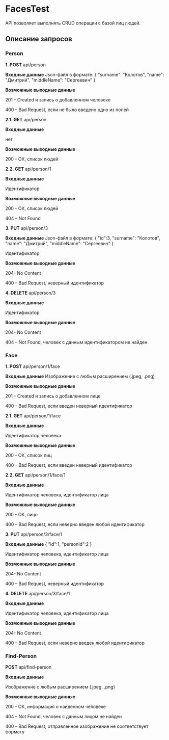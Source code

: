 # FacesTest
API позволяет выполнять CRUD операции с базой лиц людей.
## Описание запросов
### Person
**1. POST** api/person

**Входные данные** 
Json-файл в формате:
{
    "surname": "Колотов",
    "name": "Дмитрий",
    "middleName": "Сергеевич"
}

**Возможные выходные данные**

201 - Created и запись о добавленном человеке

400 – Bad Request, если не было введено одно из полей

**2.1. GET** api/person

**Входные данные** 

нет

**Возможные выходные данные**

200 - ОК, список людей

**2.2. GET** api/person/1

**Входные данные** 

Идентификатор

**Возможные выходные данные**

200 - ОК, список людей

404 – Not Found

**3. PUT** api/person/3

**Входные данные**
Json-файл в формате:
{
    "id":3,
    "surname": "Колотов",
    "name": "Дмитрий",
    "middleName": "Сергеевич"
}

Идентификатор

**Возможные выходные данные**

204- No Content

400 – Bad Request, неверный идентификатор

**4. DELETE** api/person/3

**Входные данные**

Идентификатор

**Возможные выходные данные**

204- No Content

404 – Not Found, человек с данным идентификатором не найден

### Face

**1. POST** api/person/1/face

**Входные данные** 
Изображение с любым расширением (.jpeg, .png)

**Возможные выходные данные**

201 - Created и запись о добавленном лице

400 – Bad Request, если введен неверный идентификатор

**2.1. GET** api/person/1/face

**Входные данные** 

Идентификатор человека

**Возможные выходные данные**

200 - ОК, список лиц

400 – Bad Request, если введен неверный идентификатор

**2.2. GET** api/person/1/face/1

**Входные данные** 

Идентификатор человека, идентификатор лица

**Возможные выходные данные**

200 - ОК, лицо

400 – Bad Request, если неверно введен любой идентификатор

**3. PUT** api/person/3/face/1

**Входные данные**
{
    "id":1,
    "personId":2
}

Идентификатор человека, идентификатор лица

**Возможные выходные данные**

204- No Content

400 – Bad Request, неверный идентификатор

**4. DELETE** api/person/3/face/1

**Входные данные**

Идентификатор человека, идентификатор лица

**Возможные выходные данные**

204- No Content

400 – Bad Request, если неверно введен любой идентификатор

### Find-Person
**POST** api/find-person

**Входные данные** 

Изображение с любым расширением (.jpeg, .png)

**Возможные выходные данные**

200 - ОК, информация о найденном человеке

404 – Not Found, человек с данным лицом  не найден

400 – Bad Request, отправленное изображение не соответствует формату
